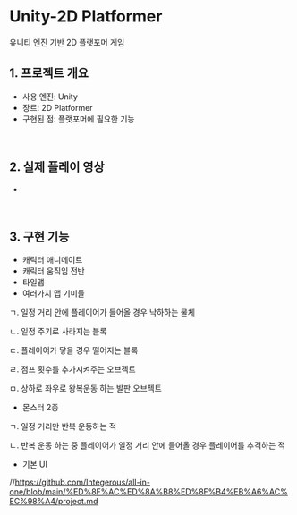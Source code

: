 # Unity-2D Platformer
유니티 엔진 기반 2D 플랫포머 게임

## 1. 프로젝트 개요
- 사용 엔진: Unity
- 장르: 2D Platformer
- 구현된 점: 플랫포머에 필요한 기능
</br>

## 2. 실제 플레이 영상
- 
</br>

## 3. 구현 기능
- 캐릭터 애니메이트
- 캐릭터 움직임 전반
- 타일맵
- 여러가지 맵 기미들

ㄱ. 일정 거리 안에 플레이어가 들어올 경우 낙하하는 물체
 
ㄴ. 일정 주기로 사라지는 블록
 
ㄷ. 플레이어가 닿을 경우 떨어지는 블록
 
ㄹ. 점프 횟수를 추가시켜주는 오브젝트

ㅁ. 상하로 좌우로 왕복운동 하는 발판 오브젝트
 
- 몬스터 2종

ㄱ. 일정 거리만 반복 운동하는 적
 
ㄴ. 반복 운동 하는 중 플레이어가 일정 거리 안에 들어올 경우 플레이어를 추격하는 적
 
- 기본 UI



//https://github.com/Integerous/all-in-one/blob/main/%ED%8F%AC%ED%8A%B8%ED%8F%B4%EB%A6%AC%EC%98%A4/project.md
